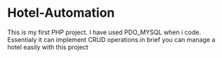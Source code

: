 # Hotel-Automation
This is my first PHP project. I have used PDO_MYSQL when i code. Essentialy it can implement CRUD operations.in brief you can manage a hotel easily with this project
